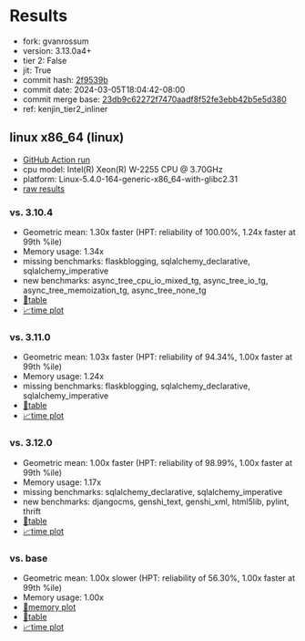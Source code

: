 # Results

- fork: gvanrossum
- version: 3.13.0a4+
- tier 2: False
- jit: True
- commit hash: [2f9539b](https://github.com/gvanrossum/cpython/commit/2f9539b)
- commit date: 2024-03-05T18:04:42-08:00
- commit merge base: [23db9c62272f7470aadf8f52fe3ebb42b5e5d380](https://github.com/gvanrossum/cpython/commit/23db9c62272f7470aadf8f52fe3ebb42b5e5d380)
- ref: kenjin_tier2_inliner

## linux x86_64 (linux)

- [GitHub Action run](https://github.com/faster-cpython/benchmarking/actions/runs/8175263769)
- cpu model: Intel(R) Xeon(R) W-2255 CPU @ 3.70GHz
- platform: Linux-5.4.0-164-generic-x86_64-with-glibc2.31
- [raw results](bm-20240305-linux-x86_64-gvanrossum-kenjin_tier2_inliner-3.13.0a4%2B-2f9539b.json)

### vs. 3.10.4

- Geometric mean: 1.30x faster (HPT: reliability of 100.00%, 1.24x faster at 99th %ile)
- Memory usage: 1.34x
- missing benchmarks: flaskblogging, sqlalchemy_declarative, sqlalchemy_imperative
- new benchmarks: async_tree_cpu_io_mixed_tg, async_tree_io_tg, async_tree_memoization_tg, async_tree_none_tg
- [📄table](bm-20240305-linux-x86_64-gvanrossum-kenjin_tier2_inliner-3.13.0a4%2B-2f9539b-vs-3.10.4.md)
- [📈time plot](bm-20240305-linux-x86_64-gvanrossum-kenjin_tier2_inliner-3.13.0a4%2B-2f9539b-vs-3.10.4.png)

### vs. 3.11.0

- Geometric mean: 1.03x faster (HPT: reliability of 94.34%, 1.00x faster at 99th %ile)
- Memory usage: 1.24x
- missing benchmarks: flaskblogging, sqlalchemy_declarative, sqlalchemy_imperative
- [📄table](bm-20240305-linux-x86_64-gvanrossum-kenjin_tier2_inliner-3.13.0a4%2B-2f9539b-vs-3.11.0.md)
- [📈time plot](bm-20240305-linux-x86_64-gvanrossum-kenjin_tier2_inliner-3.13.0a4%2B-2f9539b-vs-3.11.0.png)

### vs. 3.12.0

- Geometric mean: 1.00x faster (HPT: reliability of 98.99%, 1.00x faster at 99th %ile)
- Memory usage: 1.17x
- missing benchmarks: sqlalchemy_declarative, sqlalchemy_imperative
- new benchmarks: djangocms, genshi_text, genshi_xml, html5lib, pylint, thrift
- [📄table](bm-20240305-linux-x86_64-gvanrossum-kenjin_tier2_inliner-3.13.0a4%2B-2f9539b-vs-3.12.0.md)
- [📈time plot](bm-20240305-linux-x86_64-gvanrossum-kenjin_tier2_inliner-3.13.0a4%2B-2f9539b-vs-3.12.0.png)

### vs. base

- Geometric mean: 1.00x slower (HPT: reliability of 56.30%, 1.00x faster at 99th %ile)
- Memory usage: 1.00x
- [🧠memory plot](bm-20240305-linux-x86_64-gvanrossum-kenjin_tier2_inliner-3.13.0a4%2B-2f9539b-vs-base-mem.png)
- [📄table](bm-20240305-linux-x86_64-gvanrossum-kenjin_tier2_inliner-3.13.0a4%2B-2f9539b-vs-base.md)
- [📈time plot](bm-20240305-linux-x86_64-gvanrossum-kenjin_tier2_inliner-3.13.0a4%2B-2f9539b-vs-base.png)

